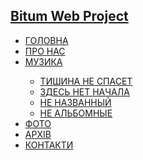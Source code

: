 <!-- 
Country: Ukraine
Web Developer: Dovgal Dima 
Web Site: dovgaldima.pp.ua
-->

<h2>
    <a href='https://bitum.pp.ua/'>
      Bitum Web Project
    </a>
</h2>

<!-- bitum.pp.ua@gmail.com ddf110986 -->

<nav>
    <ul>
        <li><a href="https://bitum.pp.ua/index.html">ГОЛОВНА</a></li>
        <li><a href="https://bitum.pp.ua/about-us.html">ПРО НАС</a></li>
        <li><a href="https://bitum.pp.ua/music.html">МУЗИКА</a></li>
            <ul>
                <li><a href="https://bitum.pp.ua/tishina-ne-spaset.html">ТИШИНА НЕ СПАСЕТ</a></li>
                <li><a href="https://bitum.pp.ua/zdes-net-nachala.html">ЗДЕСЬ НЕТ НАЧАЛА</a></li>
                <li><a href="https://bitum.pp.ua/ne-nazvannyy.html">НЕ НАЗВАННЫЙ</a></li>
                <li><a href="https://bitum.pp.ua/ne-albomnyye.html">НЕ АЛЬБОМНЫЕ</a></li>
            </ul>
        <li><a href="https://bitum.pp.ua/gallery.html">ФОТО</a></li>
        <li><a href="https://bitum.pp.ua/archive.html">АРХІВ</a></li>
        <li><a href="https://bitum.pp.ua/contacts.html">КОНТАКТИ</a></li>
    </ul>
</nav>
